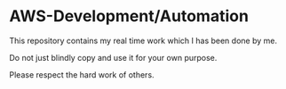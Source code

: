 # AWS-Development/Automation
This repository contains my real time work which I has been done by me.

Do not just blindly copy and use it for your own purpose.

Please respect the hard work of others.
